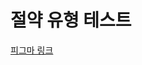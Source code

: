 # 절약 유형 테스트 


[피그마 링크](https://www.figma.com/file/bumM57iZBMt2Nu2raqMMH0/%EB%AA%A8%EB%82%98_%EC%A7%81%EC%9E%A5%EC%9D%B8%EC%A0%88%EC%95%BD%EB%A0%88%EB%B2%A8%ED%85%8C%EC%8A%A4%ED%8A%B8?type=design&node-id=0-1&mode=design&t=fALegmH9V3Ip2d1Y-0)
